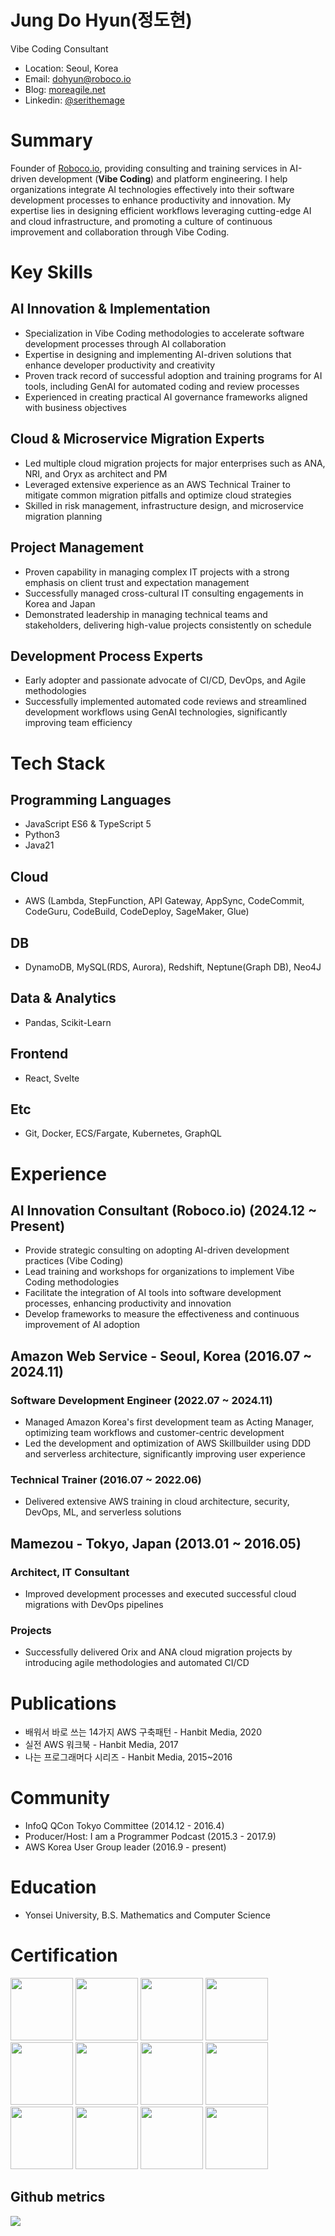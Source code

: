 <h1>Jung Do Hyun(정도현)</h1>

Vibe Coding Consultant

- Location: Seoul, Korea
- Email: [dohyun@roboco.io](mailto://dohyun@roboco.io)
- Blog: [moreagile.net](https://moreagile.net)
- Linkedin: [@serithemage](https://www.linkedin.com/in/jung-dohyun-b66b8262/)

# Summary

Founder of [Roboco.io](https://roboco.io), providing consulting and training services in AI-driven development (**Vibe Coding**) and platform engineering. I help organizations integrate AI technologies effectively into their software development processes to enhance productivity and innovation. My expertise lies in designing efficient workflows leveraging cutting-edge AI and cloud infrastructure, and promoting a culture of continuous improvement and collaboration through Vibe Coding.

# Key Skills

## AI Innovation & Implementation

* Specialization in Vibe Coding methodologies to accelerate software development processes through AI collaboration
* Expertise in designing and implementing AI-driven solutions that enhance developer productivity and creativity
* Proven track record of successful adoption and training programs for AI tools, including GenAI for automated coding and review processes
* Experienced in creating practical AI governance frameworks aligned with business objectives

## Cloud & Microservice Migration Experts

* Led multiple cloud migration projects for major enterprises such as ANA, NRI, and Oryx as architect and PM
* Leveraged extensive experience as an AWS Technical Trainer to mitigate common migration pitfalls and optimize cloud strategies
* Skilled in risk management, infrastructure design, and microservice migration planning

## Project Management

* Proven capability in managing complex IT projects with a strong emphasis on client trust and expectation management
* Successfully managed cross-cultural IT consulting engagements in Korea and Japan
* Demonstrated leadership in managing technical teams and stakeholders, delivering high-value projects consistently on schedule

## Development Process Experts

* Early adopter and passionate advocate of CI/CD, DevOps, and Agile methodologies
* Successfully implemented automated code reviews and streamlined development workflows using GenAI technologies, significantly improving team efficiency

# Tech Stack

## Programming Languages

* JavaScript ES6 & TypeScript 5
* Python3
* Java21

## Cloud

* AWS (Lambda, StepFunction, API Gateway, AppSync, CodeCommit, CodeGuru, CodeBuild, CodeDeploy, SageMaker, Glue)

## DB

* DynamoDB, MySQL(RDS, Aurora), Redshift, Neptune(Graph DB), Neo4J

## Data & Analytics

* Pandas, Scikit-Learn

## Frontend

* React, Svelte

## Etc

* Git, Docker, ECS/Fargate, Kubernetes, GraphQL

# Experience

## AI Innovation Consultant (Roboco.io) (2024.12 \~ Present)

* Provide strategic consulting on adopting AI-driven development practices (Vibe Coding)
* Lead training and workshops for organizations to implement Vibe Coding methodologies
* Facilitate the integration of AI tools into software development processes, enhancing productivity and innovation
* Develop frameworks to measure the effectiveness and continuous improvement of AI adoption

## Amazon Web Service - Seoul, Korea (2016.07 \~ 2024.11)

### Software Development Engineer (2022.07 \~ 2024.11)

* Managed Amazon Korea's first development team as Acting Manager, optimizing team workflows and customer-centric development
* Led the development and optimization of AWS Skillbuilder using DDD and serverless architecture, significantly improving user experience

### Technical Trainer (2016.07 \~ 2022.06)

* Delivered extensive AWS training in cloud architecture, security, DevOps, ML, and serverless solutions

## Mamezou - Tokyo, Japan (2013.01 \~ 2016.05)

### Architect, IT Consultant

* Improved development processes and executed successful cloud migrations with DevOps pipelines

### Projects

* Successfully delivered Orix and ANA cloud migration projects by introducing agile methodologies and automated CI/CD

# Publications

* 배워서 바로 쓰는 14가지 AWS 구축패턴 - Hanbit Media, 2020
* 실전 AWS 워크북 - Hanbit Media, 2017
* 나는 프로그래머다 시리즈 - Hanbit Media, 2015\~2016

# Community

* InfoQ QCon Tokyo Committee (2014.12 - 2016.4)
* Producer/Host: I am a Programmer Podcast (2015.3 - 2017.9)
* AWS Korea User Group leader (2016.9 - present)

# Education

* Yonsei University, B.S. Mathematics and Computer Science



# Certification 
<a href="https://www.credly.com/badges/518a5fb5-ce5a-4011-922c-8a41dd12a42c/public_url"><img src="https://images.credly.com/size/220x220/images/6430efe4-0ac0-4df6-8f1b-9559d8fcdf27/image.png" width="100"/></a>
<a href="https://www.credly.com/badges/c9a169db-269b-4f6a-a112-b720eab42037/public_url"><img src="https://images.credly.com/size/220x220/images/f0d3fbb9-bfa7-4017-9989-7bde8eaf42b1/image.png" width="100"></a>
<a href="https://www.credly.com/badges/08e2e94c-60a6-425a-83d5-9f432b9dfdc4/public_url"><img src="https://images.credly.com/size/220x220/images/b9feab85-1a43-4f6c-99a5-631b88d5461b/image.png" width="100"></a>
<a href="https://www.credly.com/badges/52c1c7d9-3d9b-4601-8d78-8d0c037f7fba/public_url"><img src="https://images.credly.com/size/220x220/images/885d38e4-55c0-4c35-b4ed-694e2b26be6c/image.png" width="100"></a>
<a href="https://www.credly.com/badges/b615cff7-8857-4362-9052-3b21464dc72b/public_url"><img src="https://images.credly.com/size/220x220/images/2d84e428-9078-49b6-a804-13c15383d0de/image.png" width="100"></a>
<a href="https://www.credly.com/badges/40f1e33f-941e-44ae-aee8-569b0fc2d748/public_url"><img src="https://images.credly.com/size/220x220/images/6a23d249-d0c4-4bfb-9920-f7f6700c283e/image.png" width="100"></a>
<a href="https://www.credly.com/badges/e513e49b-ac5f-43ce-bb86-6ab2cf537fcc/public_url"><img src="https://images.credly.com/size/220x220/images/bd31ef42-d460-493e-8503-39592aaf0458/image.png" width="100"></a>
<a href="https://www.credly.com/badges/2a84e5a1-3551-4b43-908a-a11d088095b5/public_url"><img src="https://images.credly.com/size/220x220/images/778bde6c-ad1c-4312-ac33-2fa40d50a147/image.png" width="100"></a>
<a href="https://www.credly.com/badges/eee1bd1e-ac06-4fb1-9c0b-c19d69b24ef5/public_url"><img src="https://images.credly.com/size/220x220/images/1e4003a1-ffd4-4eb9-a9da-e14f486255d9/image.png" width="100"></a>
<a href="https://www.credly.com/badges/dba4c361-838b-4398-a7b3-9c8794e789cb/public_url"><img src="https://images.credly.com/size/220x220/images/53acdae5-d69f-4dda-b650-d02ed7a50dd7/image.png" width="100"></a>
<a href="https://www.credly.com/badges/50b573e4-a7b0-4f62-9331-039c8b42418a/public_url"><img src="https://images.credly.com/size/220x220/images/00634f82-b07f-4bbd-a6bb-53de397fc3a6/image.png" width="100"></a>
<a href="https://www.credly.com/badges/cb8638dd-ec89-4836-9f56-b0c6055ddec4/public_url"><img src="https://images.credly.com/size/220x220/images/0e284c3f-5164-4b21-8660-0d84737941bc/image.png" width="100"></a>

## Github metrics
![](github-metrics.svg)
